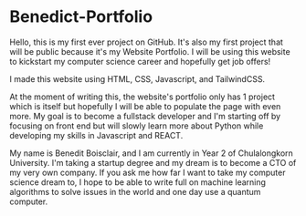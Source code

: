 # Benedict-Portfolio

Hello, this is my first ever project on GitHub. It's also my first project that will be public because it's my Website Portfolio. I will be using this
website to kickstart my computer science career and hopefully get job offers!

I made this website using HTML, CSS, Javascript, and TailwindCSS.

At the moment of writing this, the website's portfolio only has 1 project which is itself but hopefully I will be able to populate the page with even more.
My goal is to become a fullstack developer and I'm starting off by focusing on front end but will slowly learn more about Python while developing my skills
in Javascript and REACT.

My name is Benedit Boisclair, and I am currently in Year 2 of Chulalongkorn University. I'm taking a startup degree and my dream is to become a CTO of my
very own company. If you ask me how far I want to take my computer science dream to, I hope to be able to write full on machine learning algorithms to
solve issues in the world and one day use a quantum computer.
